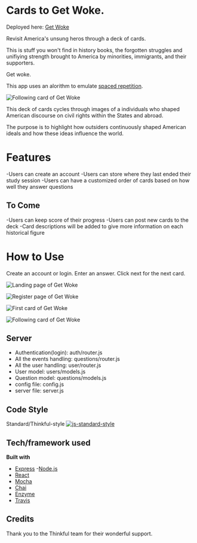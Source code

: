 # Cards to Get Woke.
Deployed here: [Get Woke](https://shielded-inlet-36595.herokuapp.com/)

Revisit America's unsung heros through a deck of cards.

This is stuff you won't find in history books, the forgotten struggles and unifiying strength brought to America by minorities, immigrants, and their supporters. 

Get woke.

This app uses an alorithm to emulate [spaced repetition](https://www.theguardian.com/education/2016/jan/23/spaced-repetition-a-hack-to-make-your-brain-store-information). 


![Following card of Get Woke](https://i.imgur.com/exTBnsW.png "Preview of GetWoke")

This deck of cards cycles through images of a individuals who shaped American discourse on civil rights within the States and abroad. 

The purpose is to highlight how outsiders continuously shaped American ideals and how these ideas influence the world. 


# Features
-Users can create an account
-Users can store where they last ended their study session
-Users can have a customized order of cards based on how well they answer questions

## To Come
-Users can keep score of their progress
-Users can post new cards to the deck
-Card descriptions will be added to give more information on each historical figure


# How to Use
Create an account or login. Enter an answer. Click next for the next card.

![Landing page of Get Woke](https://i.imgur.com/DzTA16P.png "Users will be greated here")

![Register page of Get Woke](https://i.imgur.com/8sloM0I.png "Users will be able to register a new account here")

![First card of Get Woke](https://i.imgur.com/Rmag0cV.png "Users are presented with this as the first card. They can answer and receive feedback. When they click next, the next card will appear")

![Following card of Get Woke](https://i.imgur.com/exTBnsW.png "The next card in the deck")

## Server
- Authentication(login):   auth/router.js
- All the events handling: questions/router.js
- All the user handling:   user/router.js
- User model:              users/models.js
- Question model:          questions/models.js
- config file:             config.js
- server file:             server.js

## Code Style
Standard/Thinkful-style
[![js-standard-style](https://img.shields.io/badge/code%20style-standard-brightgreen.svg?style=flat)](https://github.com/feross/standard)

## Tech/framework used

<b>Built with</b>
- [Express](https://expressjs.com/)
-[Node.js](https://nodejs.org/en/)
- [React](https://reactjs.org/)
- [Mocha](https://mochajs.org/)
- [Chai](http://www.chaijs.com/)
- [Enzyme](https://airbnb.io/enzyme/docs/api/)
- [Travis](https://travis-ci.org)

## Credits
Thank you to the Thinkful team for their wonderful support. 